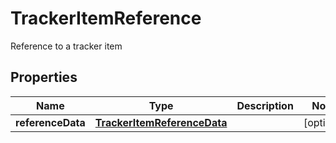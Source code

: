 

# TrackerItemReference

Reference to a tracker item
## Properties

Name | Type | Description | Notes
------------ | ------------- | ------------- | -------------
**referenceData** | [**TrackerItemReferenceData**](TrackerItemReferenceData.md) |  |  [optional]



